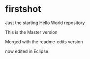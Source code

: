 # firstshot
Just the starting Hello World repository

This is the Master version

Merged with the readme-edits version

now edited in Eclipse
